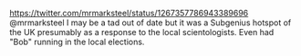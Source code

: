 https://twitter.com/mrmarksteel/status/1267357786943389696 @mrmarksteel I may be a tad out of date but it was a Subgenius hotspot of the UK presumably as a response to the local scientologists. Even had "Bob" running in the local elections.